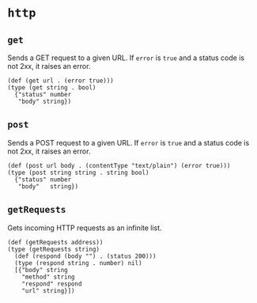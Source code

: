 # `http`

## `get`

Sends a GET request to a given URL.
If `error` is `true` and  a status code is not 2xx, it raises an error.

```coel
(def (get url . (error true)))
(type (get string . bool)
  {"status" number
   "body" string})
```

## `post`

Sends a POST request to a given URL.
If `error` is `true` and  a status code is not 2xx, it raises an error.

```coel
(def (post url body . (contentType "text/plain") (error true)))
(type (post string string . string bool)
  {"status" number
   "body"   string})
```

## `getRequests`

Gets incoming HTTP requests as an infinite list.

```coel
(def (getRequests address))
(type (getRequests string)
  (def (respond (body "") . (status 200)))
  (type (respond string . number) nil)
  [{"body" string
    "method" string
    "respond" respond
    "url" string}])
```
